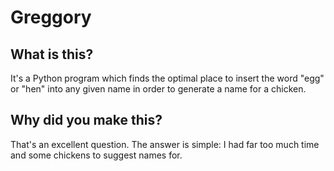 # Greggory
## What is this?
It's a Python program which finds the optimal place to insert the word "egg" or "hen" into any given name in order to generate a name for a chicken.

## Why did you make this?
That's an excellent question. The answer is simple: I had far too much time and some chickens to suggest names for.
